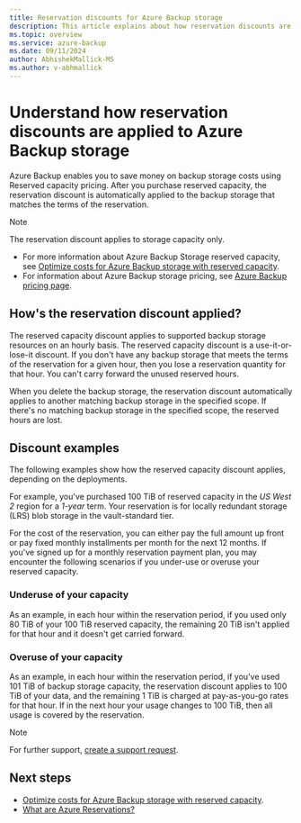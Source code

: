 ```yaml
---
title: Reservation discounts for Azure Backup storage
description: This article explains about how reservation discounts are applied to Azure Backup storage.
ms.topic: overview
ms.service: azure-backup
ms.date: 09/11/2024
author: AbhishekMallick-MS
ms.author: v-abhmallick
---
```


# Understand how reservation discounts are applied to Azure Backup storage

Azure Backup enables you to save money on backup storage costs using Reserved capacity pricing. After you purchase reserved capacity, the reservation discount is automatically applied to the backup storage that matches the terms of the reservation. 

>[!Note]
>The reservation discount applies to storage capacity only.

- For more information about Azure Backup Storage reserved capacity, see [Optimize costs for Azure Backup storage with reserved capacity](backup-azure-reserved-pricing-optimize-cost.md).
- For information about Azure Backup storage pricing, see [Azure Backup pricing page](https://azure.microsoft.com/pricing/details/backup/).

## How's the reservation discount applied?

The reserved capacity discount applies to supported backup storage resources on an hourly basis. The reserved capacity discount is a use-it-or-lose-it discount. If you don't have any backup storage that meets the terms of the reservation for a given hour, then you lose a reservation quantity for that hour. You can't carry forward the unused reserved hours.

When you delete the backup storage, the reservation discount automatically applies to another matching backup storage in the specified scope. If there's no matching backup storage in the specified scope, the reserved hours are lost.

## Discount examples

The following examples show how the reserved capacity discount applies, depending on the deployments.

For example, you've purchased 100 TiB of reserved capacity in the *US West 2* region for a *1-year* term. Your reservation is for locally redundant storage (LRS) blob storage in the vault-standard tier.

For the cost of the reservation, you can either pay the full amount up front or pay fixed monthly installments per month for the next 12 months. If you've signed up for a monthly reservation payment plan, you may encounter the following scenarios if you under-use or overuse your reserved capacity.

### Underuse of your capacity

As an example, in each hour within the reservation period, if you used only 80 TiB of your 100 TiB reserved capacity, the remaining 20 TiB isn't applied for that hour and it doesn't get carried forward.

### Overuse of your capacity

As an example, in each hour within the reservation period, if you've used 101 TiB of backup storage capacity, the reservation discount applies to 100 TiB of your data, and the remaining 1 TiB is charged at pay-as-you-go rates for that hour. If in the next hour your usage changes to 100 TiB, then all usage is covered by the reservation.

>[!Note]
>For further support, [create a support request](https://go.microsoft.com/fwlink/?linkid=2083458).

## Next steps

- [Optimize costs for Azure Backup storage with reserved capacity](backup-azure-reserved-pricing-optimize-cost.md).
- [What are Azure Reservations?](../cost-management-billing/reservations/save-compute-costs-reservations.md)

